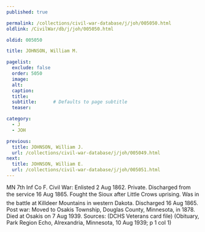 ```yaml
---
published: true

permalink: /collections/civil-war-database/j/joh/005050.html
oldlink: /CivilWar/db/j/joh/005050.html

oldid: 005050

title: JOHNSON, William M.

pagelist:
  exclude: false
  order: 5050
  image: 
  alt:
  caption:
  title:
  subtitle:      # Defaults to page subtitle
  teaser:

category: 
  - J 
  - JOH

previous:
  title: JOHNSON, William J.
  url: /collections/civil-war-database/j/joh/005049.html  
next:
  title: JOHNSON, William E.
  url: /collections/civil-war-database/j/joh/005051.html   
---
```

MN 7th Inf Co F. Civil War: Enlisted 2 Aug 1862. Private. Discharged from the service 16 Aug 1865. Fought the Sioux after Little Crow&#146;s uprising. Was in the battle at Killdeer Mountains in western Dakota. Discharged 16 Aug 1865. Post war: Moved to Osakis Township, Douglas County, Minnesota, in 1878. Died at Osakis on 7 Aug 1939. Sources: (DCHS Veterans card file) (Obituary, Park Region Echo, Alrexandria, Minnesota, 10 Aug 1939; p 1 col 1)